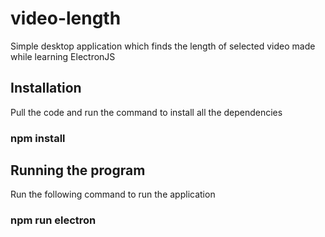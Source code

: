 # video-length
Simple desktop application which finds the length of selected video made while learning ElectronJS

## Installation
<p>
Pull the code and run the command to install all the dependencies
     <h3>npm install </h3>
</p>

## Running the program
<p>
Run the following command to run the application
      <h3>npm run electron</h3>
</p>
